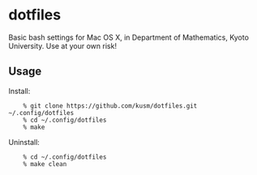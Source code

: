 dotfiles
========

Basic bash settings for Mac OS X, in Department of Mathematics, Kyoto
University. Use at your own risk!

Usage
-----

Install:

        % git clone https://github.com/kusm/dotfiles.git ~/.config/dotfiles
        % cd ~/.config/dotfiles
        % make

Uninstall:

        % cd ~/.config/dotfiles
        % make clean